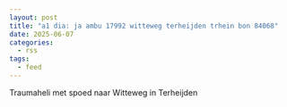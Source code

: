 ```yaml
---
layout: post
title: "a1 dia: ja ambu 17992 witteweg terheijden trhein bon 84068"
date: 2025-06-07
categories: 
  - rss
tags: 
  - feed
---
```


Traumaheli met spoed naar Witteweg in Terheijden
